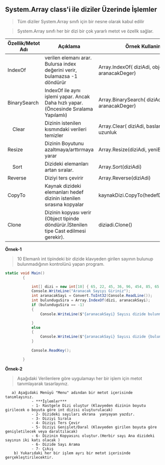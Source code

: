 ## System.Array class'i ile diziler Üzerinde İşlemler ##

> Tüm diziler System.Array sınıfı için bir nesne olarak kabul edilir

> System.Array sınıfı her bir dizi bir çok yararlı metot ve özellk sağlar.

|Özellik/Metot Adı|Açıklama| Örnek Kullanim|
|---------|---------|---------|
| IndexOf|verilen elemanı arar. Bulursa index değerini verir, bulamazsa -1 döndürür | Array.IndexOf( diziAdi, object aranacakDeger) |
| BinarySearch| IndexOf ile aynı işlemi yapar. Ancak Daha hızlı yapar.(Öncesinde Sıralama Yapılamlı)|Array.BinarySearch( diziAdi, object aranacakDeger) |
| Clear|Dizinin istenilen kısmındaki verileri temizler|   Array.Clear( diziAdi, baslangıçSırası, uzunluk|
| Resize|Dizinin Boyutunu azaltmaya/arttırmaya yarar|   Array.Resize(diziAdi, yeniBoyut) |
| Sort|Dizideki elemanları artan sıralar.|  Array.Sort(diziAdi)  |
| Reverse|Diziyi ters çevirir |  Array.Reverse(diziAdi) |
| CopyTo|Kaynak dizideki elemanları hedef dizinin istenilen sırasına kopyalar|  kaynakDizi.CopyTo(hedefDizi,indexNo) |
| Clone| Dizinin kopyası verir (Object tipinde döndürür.İStenilen tipe Cast edilmesi gerekir).|  diziadi.Clone() |

**Örnek-1**

> 10 Elemanlı int tipindeki bir dizide klavyeden girilen sayının bulunup bulunmadığının kontrolünü yapan program.
```csharp
static void Main()
        {

            int[] dizi = new int[10] { 65, 22, 45, 36, 96, 454, 85, 65, 312, 258 };
            Console.WriteLine("Aranacak Sayıyı Giriniz");
            int aranacakSayi = Convert.ToInt32(Console.ReadLine());
            int bulunduguSira = Array.IndexOf(dizi, aranacakSayi);
            if (bulunduguSira == -1)
            {
                Console.WriteLine($"{aranacakSayi} Sayısı dizide bulunmamaktadır ");

            }
            else
            {
                Console.WriteLine($"{aranacakSayi} Sayısı dizide {bulunduguSira} sırada bulunmaktadır ");
            }
            
            Console.ReadKey();

        }
```
**Örnek-2**
> Aşağıdaki Verilenlere göre uygulamayı her bir işlem için metot tanımlayarak tasarlayınız.

       a) Aşağıdaki Menüyü "Menu" adından bir metot içerisinde tanımlayınız.
                - ***İşlemler***
                - 1- Rastgele Dizi oluştur (Klavyeden dizinin boyutu girilecek o boyuta göre int dizisi oluşturulacak)
                - 2- Dizideki sayıları ekrana  yanyayan yazdır.
                - 3- Diziyi Sırala
                - 4- Diziyi Ters Çevir
                - 5- Diziyi Genişlet/Daral (Klavyeden girilen boyuta göre genişletilecek veya daraltılacak)
                - 6- Dizinin Kopyasını oluştur.(Herbir sayı Ana dizideki sayının iki katı olacak )
                - 6- Dizide Sayı Arama
                - 7- Çıkış
        b) Yukarıdaki her bir işlem ayrı bir metot içerisinde gerçekleştirilecektir. 
